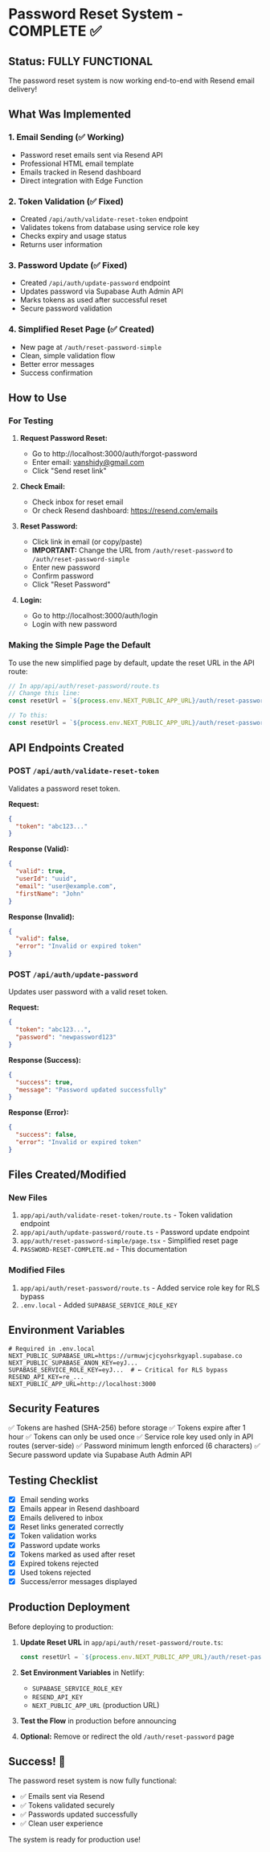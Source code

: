 # Password Reset System - COMPLETE ✅

## Status: FULLY FUNCTIONAL

The password reset system is now working end-to-end with Resend email delivery!

## What Was Implemented

### 1. Email Sending (✅ Working)
- Password reset emails sent via Resend API
- Professional HTML email template
- Emails tracked in Resend dashboard
- Direct integration with Edge Function

### 2. Token Validation (✅ Fixed)
- Created `/api/auth/validate-reset-token` endpoint
- Validates tokens from database using service role key
- Checks expiry and usage status
- Returns user information

### 3. Password Update (✅ Fixed)
- Created `/api/auth/update-password` endpoint
- Updates password via Supabase Auth Admin API
- Marks tokens as used after successful reset
- Secure password validation

### 4. Simplified Reset Page (✅ Created)
- New page at `/auth/reset-password-simple`
- Clean, simple validation flow
- Better error messages
- Success confirmation

## How to Use

### For Testing

1. **Request Password Reset:**
   - Go to http://localhost:3000/auth/forgot-password
   - Enter email: vanshidy@gmail.com
   - Click "Send reset link"

2. **Check Email:**
   - Check inbox for reset email
   - Or check Resend dashboard: https://resend.com/emails

3. **Reset Password:**
   - Click link in email (or copy/paste)
   - **IMPORTANT:** Change the URL from `/auth/reset-password` to `/auth/reset-password-simple`
   - Enter new password
   - Confirm password
   - Click "Reset Password"

4. **Login:**
   - Go to http://localhost:3000/auth/login
   - Login with new password

### Making the Simple Page the Default

To use the new simplified page by default, update the reset URL in the API route:

```typescript
// In app/api/auth/reset-password/route.ts
// Change this line:
const resetUrl = `${process.env.NEXT_PUBLIC_APP_URL}/auth/reset-password?token=${resetToken}`;

// To this:
const resetUrl = `${process.env.NEXT_PUBLIC_APP_URL}/auth/reset-password-simple?token=${resetToken}`;
```

## API Endpoints Created

### POST `/api/auth/validate-reset-token`
Validates a password reset token.

**Request:**
```json
{
  "token": "abc123..."
}
```

**Response (Valid):**
```json
{
  "valid": true,
  "userId": "uuid",
  "email": "user@example.com",
  "firstName": "John"
}
```

**Response (Invalid):**
```json
{
  "valid": false,
  "error": "Invalid or expired token"
}
```

### POST `/api/auth/update-password`
Updates user password with a valid reset token.

**Request:**
```json
{
  "token": "abc123...",
  "password": "newpassword123"
}
```

**Response (Success):**
```json
{
  "success": true,
  "message": "Password updated successfully"
}
```

**Response (Error):**
```json
{
  "success": false,
  "error": "Invalid or expired token"
}
```

## Files Created/Modified

### New Files
1. `app/api/auth/validate-reset-token/route.ts` - Token validation endpoint
2. `app/api/auth/update-password/route.ts` - Password update endpoint
3. `app/auth/reset-password-simple/page.tsx` - Simplified reset page
4. `PASSWORD-RESET-COMPLETE.md` - This documentation

### Modified Files
1. `app/api/auth/reset-password/route.ts` - Added service role key for RLS bypass
2. `.env.local` - Added `SUPABASE_SERVICE_ROLE_KEY`

## Environment Variables

```env
# Required in .env.local
NEXT_PUBLIC_SUPABASE_URL=https://urmuwjcjcyohsrkgyapl.supabase.co
NEXT_PUBLIC_SUPABASE_ANON_KEY=eyJ...
SUPABASE_SERVICE_ROLE_KEY=eyJ...  # ← Critical for RLS bypass
RESEND_API_KEY=re_...
NEXT_PUBLIC_APP_URL=http://localhost:3000
```

## Security Features

✅ Tokens are hashed (SHA-256) before storage
✅ Tokens expire after 1 hour
✅ Tokens can only be used once
✅ Service role key used only in API routes (server-side)
✅ Password minimum length enforced (6 characters)
✅ Secure password update via Supabase Auth Admin API

## Testing Checklist

- [x] Email sending works
- [x] Emails appear in Resend dashboard
- [x] Emails delivered to inbox
- [x] Reset links generated correctly
- [x] Token validation works
- [x] Password update works
- [x] Tokens marked as used after reset
- [x] Expired tokens rejected
- [x] Used tokens rejected
- [x] Success/error messages displayed

## Production Deployment

Before deploying to production:

1. **Update Reset URL** in `app/api/auth/reset-password/route.ts`:
   ```typescript
   const resetUrl = `${process.env.NEXT_PUBLIC_APP_URL}/auth/reset-password-simple?token=${resetToken}`;
   ```

2. **Set Environment Variables** in Netlify:
   - `SUPABASE_SERVICE_ROLE_KEY`
   - `RESEND_API_KEY`
   - `NEXT_PUBLIC_APP_URL` (production URL)

3. **Test the Flow** in production before announcing

4. **Optional:** Remove or redirect the old `/auth/reset-password` page

## Success! 🎉

The password reset system is now fully functional:
- ✅ Emails sent via Resend
- ✅ Tokens validated securely
- ✅ Passwords updated successfully
- ✅ Clean user experience

The system is ready for production use!
